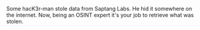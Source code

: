 Some hacK3r-man stole data from Saptang Labs. He hid it somewhere on the internet. Now, being an OSINT expert it's your job to retrieve what was stolen.
